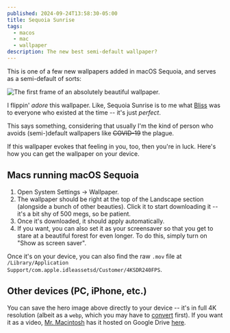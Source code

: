 ```yaml
---
published: 2024-09-24T13:58:30-05:00
title: Sequoia Sunrise
tags:
  - macos
  - mac
  - wallpaper
description: The new best semi-default wallpaper?
---
```


This is one of a few new wallpapers added in macOS Sequoia, and serves as a semi-default of sorts:

![The first frame of an absolutely beautiful wallpaper.](../../assets/images/sequoia-sunrise.png)

I flippin' _adore_ this wallpaper. Like, Sequoia Sunrise is to me what [Bliss] was to everyone who existed at the time -- it's just _perfect_.

This says something, considering that usually I'm the kind of person who avoids <nobr>(semi-)default</nobr> wallpapers like ~~COVID-19~~ the plague.

If this wallpaper evokes that feeling in you, too, then you're in luck. Here's how you can get the wallpaper on your device.

## Macs running macOS Sequoia

1. Open System Settings &rarr; Wallpaper.
2. The wallpaper should be right at the top of the Landscape section (alongside a bunch of other beauties). Click it to start downloading it -- it's a bit shy of 500 megs, so be patient.
3. Once it's downloaded, it should apply automatically.
4. If you want, you can also set it as your screensaver so that you get to stare at a beautiful forest for even longer. To do this, simply turn on "Show as screen saver".

Once it's on your device, you can also find the raw `.mov` file at `/Library/Application Support/com.apple.idleassetsd/Customer/4KSDR240FPS`.

## Other devices (PC, iPhone, etc.)

You can save the hero image above directly to your device -- it's in full 4K resolution (albeit as a `webp`, which you may have to [convert] first). If you want it as a video, [Mr. Macintosh] has it hosted on Google Drive [here][wallpaper].

[Bliss]: https://wikipedia.org/wiki/Bliss_(photograph)
[convert]: https://cloudconvert.com/webp-to-png
[Mr. Macintosh]: https://mrmacintosh.com/download-the-new-macos-sequoia-wallpaper-desktop-pictures-5k/
[wallpaper]: https://drive.google.com/file/d/1qZg0jWnUwHKaB4F2xFzfBqFHEKgXeFoT/edit
